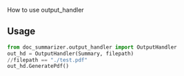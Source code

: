 How to use output_handler
## Usage
```python
from doc_summarizer.output_handler import OutputHandler
out_hd = OutputHandler(Summary, filepath)
//filepath == "./test.pdf"
out_hd.GeneratePdf()
```

